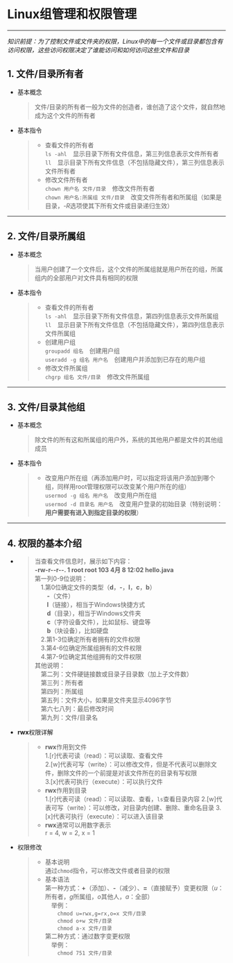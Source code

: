 # Linux组管理和权限管理
---
*知识前提：为了控制文件或文件夹的权限，Linux中的每一个文件或目录都包含有访问权限，这些访问权限决定了谁能访问和如何访问这些文件和目录*
## 1. 文件/目录所有者
+ 基本概念
  >文件/目录的所有者一般为文件的创造者，谁创造了这个文件，就自然地成为这个文件的所有者
+ 基本指令
  >+ 查看文件的所有者  
  `ls -ahl`&emsp;显示目录下所有文件信息，第三列信息表示文件所有者  
  `ll`&emsp;显示目录下所有文件信息（不包括隐藏文件），第三列信息表示文件所有者
  >+ 修改文件所有者  
  `chown 用户名 文件/目录`&emsp;修改文件所有者  
  `chown 用户名:所属组 文件/目录`&emsp;改变文件所有者和所属组（如果是目录，*-R*选项使其下所有文件或目录递归生效）
--- 
## 2. 文件/目录所属组
+ 基本概念
  >当用户创建了一个文件后，这个文件的所属组就是用户所在的组，所属组内的全部用户对文件具有相同的权限
+ 基本指令
  >+ 查看文件的所有者  
  `ls -ahl`&emsp;显示目录下所有文件信息，第四列信息表示文件所属组  
  `ll`&emsp;显示目录下所有文件信息（不包括隐藏文件），第四列信息表示文件所属组
  >+ 创建用户组  
  `groupadd 组名`&emsp;创建用户组  
  `useradd -g 组名 用户名`&emsp;创建用户并添加到已存在的用户组
  >+ 修改文件所属组  
  `chgrp 组名 文件/目录`&emsp;修改文件所属组
--- 
## 3. 文件/目录其他组
+ 基本概念
  >除文件的所有这和所属组的用户外，系统的其他用户都是文件的其他组成员
+ 基本指令
  >+ 改变用户所在组（再添加用户时，可以指定将该用户添加到哪个组，同样用root管理权限可以改变某个用户所在的组）  
  `usermod -g 组名 用户名`&emsp;改变用户所在组  
  `usermod -d 目录名 用户名`&emsp;改变用户登录的初始目录（特别说明：**用户需要有进入到指定目录的权限**）
--- 
## 4. 权限的基本介绍  
+ >当查看文件信息时，展示如下内容：  
    **-rw-r--r--. 1 root root  103 4月   8 12:02 hello.java**  
    第一列0-9位说明：  
    &emsp;1.第0位确定文件的类型（**d**，**-**，**l**，**c**，**b**）  
    &emsp;&emsp;**-**（文件）  
    &emsp;&emsp;**l**（链接），相当于Windows快捷方式  
    &emsp;&emsp;**d**（目录），相当于Windows文件夹  
    &emsp;&emsp;**c**（字符设备文件），比如鼠标、键盘等  
    &emsp;&emsp;**b**（块设备），比如硬盘  
    &emsp;2.第1-3位确定所有者拥有的文件权限  
    &emsp;3.第4-6位确定所属组拥有的文件权限  
    &emsp;4.第7-9位确定其他组拥有的文件权限  
    其他说明：  
    &emsp;第二列：文件硬链接数或目录子目录数（加上子文件数）   
    &emsp;第三列：所有者  
    &emsp;第四列：所属组  
    &emsp;第五列：文件大小，如果是文件夹显示4096字节  
    &emsp;第六七八列：最后修改时间  
    &emsp;第九列：文件/目录名
+ **rwx**权限详解
  >+ **rwx**作用到文件  
    1.[r]代表可读（read）：可以读取、查看文件  
    2.[w]代表可写（write）：可以修改文件，但是不代表可以删除文件，删除文件的一个前提是对该文件所在的目录有写权限  
    3.[x]代表可执行（execute）：可以执行文件
  >+ **rwx**作用到目录  
    1.[r]代表可读（read）：可以读取、查看，`ls`查看目录内容
    2.[w]代表可写（write）：可以修改，对目录内创建、删除、重命名目录 
    3.[x]代表可执行（execute）：可以进入该目录
  >+ **rwx**通常可以用数字表示  
  r = 4, w = 2, x = 1
+ 权限修改
  >+ 基本说明  
  通过`chmod`指令，可以修改文件或者目录的权限
  >+ 基本语法  
  第一种方式：**+**（添加）、**-**（减少）、**=**（直接赋予）变更权限（*u*：所有者，*g*所属组，*o*其他人，*a*：全部）  
  &emsp;举例：  
  &emsp;&emsp;`chmod u=rwx,g=rx,o=x 文件/目录`  
  &emsp;&emsp;`chmod o+w 文件/目录`  
  &emsp;&emsp;`chmod a-x 文件/目录`  
  第二种方式：通过数字变更权限  
  &emsp;举例：  
  &emsp;&emsp;`chmod 751 文件/目录`
